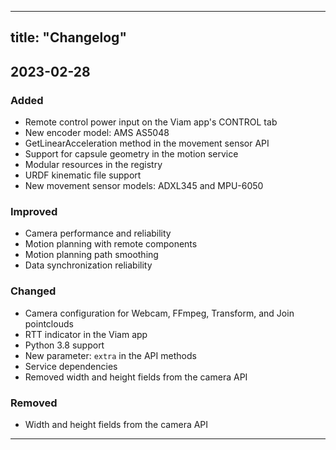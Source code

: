 
---
title: "Changelog"
---

## 2023-02-28

### Added

* Remote control power input on the Viam app's CONTROL tab
* New encoder model: AMS AS5048
* GetLinearAcceleration method in the movement sensor API
* Support for capsule geometry in the motion service
* Modular resources in the registry
* URDF kinematic file support
* New movement sensor models: ADXL345 and MPU-6050

### Improved

* Camera performance and reliability
* Motion planning with remote components
* Motion planning path smoothing
* Data synchronization reliability

### Changed

* Camera configuration for Webcam, FFmpeg, Transform, and Join pointclouds
* RTT indicator in the Viam app
* Python 3.8 support
* New parameter: `extra` in the API methods
* Service dependencies
* Removed width and height fields from the camera API

### Removed

* Width and height fields from the camera API

---

